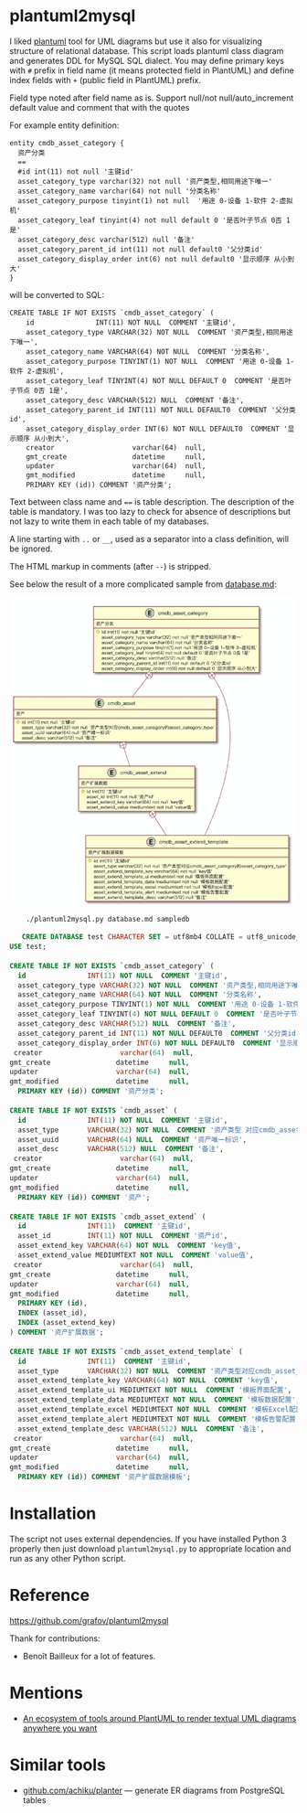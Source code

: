 # plantuml2mysql

I liked [plantuml](http://plantuml.com/) tool for UML diagrams but use it
also for visualizing structure of relational database.
This script loads plantuml class diagram and generates
DDL for MySQL SQL dialect. You may define primary keys
with `#` prefix in field name (it means protected field
in PlantUML) and define index fields with `+` (public field
in PlantUML) prefix.

Field type noted after field name as is. Support null/not null/auto_increment 
 default value and comment that with the quotes

For example entity definition:

```plantuml
entity cmdb_asset_category {
  资产分类
  ==
  #id int(11) not null '主键id'
  asset_category_type varchar(32) not null '资产类型,相同用途下唯一'
  asset_category_name varchar(64) not null '分类名称'
  asset_category_purpose tinyint(1) not null  '用途 0-设备 1-软件 2-虚拟机'
  asset_category_leaf tinyint(4) not null default 0 '是否叶子节点 0否 1是'
  asset_category_desc varchar(512) null '备注'
  asset_category_parent_id int(11) not null default0 '父分类id'
  asset_category_display_order int(6) not null default0 '显示顺序 从小到大'
}
```

will be converted to SQL:

    CREATE TABLE IF NOT EXISTS `cmdb_asset_category` (
        id               INT(11) NOT NULL  COMMENT '主键id',
        asset_category_type VARCHAR(32) NOT NULL  COMMENT '资产类型,相同用途下唯一',
        asset_category_name VARCHAR(64) NOT NULL  COMMENT '分类名称',
        asset_category_purpose TINYINT(1) NOT NULL  COMMENT '用途 0-设备 1-软件 2-虚拟机',
        asset_category_leaf TINYINT(4) NOT NULL DEFAULT 0  COMMENT '是否叶子节点 0否 1是',
        asset_category_desc VARCHAR(512) NULL  COMMENT '备注',
        asset_category_parent_id INT(11) NOT NULL DEFAULT0  COMMENT '父分类id',
        asset_category_display_order INT(6) NOT NULL DEFAULT0  COMMENT '显示顺序 从小到大',
        creator                   varchar(64)  null, 
        gmt_create                datetime     null,
        updater                   varchar(64)  null,
        gmt_modified              datetime     null,
        PRIMARY KEY (id)) COMMENT '资产分类';

Text between class name and `==` is table description.
The description of the table is mandatory.
I was too lazy to check for absence of descriptions but
not lazy to write them in each table of my databases.

A line starting with `..` or `__`, used as a separator
into a class definition, will be ignored.

The HTML markup in comments (after `--`) is stripped.

See below the result of a more complicated sample from [database.md](database.md):

![database.png](database.png)

```bash
    ./plantuml2mysql.py database.md sampledb
```

```sql
   CREATE DATABASE test CHARACTER SET = utf8mb4 COLLATE = utf8_unicode_ci;
USE test;

CREATE TABLE IF NOT EXISTS `cmdb_asset_category` (
  id               INT(11) NOT NULL  COMMENT '主键id',
  asset_category_type VARCHAR(32) NOT NULL  COMMENT '资产类型,相同用途下唯一',
  asset_category_name VARCHAR(64) NOT NULL  COMMENT '分类名称',
  asset_category_purpose TINYINT(1) NOT NULL  COMMENT '用途 0-设备 1-软件 2-虚拟机',
  asset_category_leaf TINYINT(4) NOT NULL DEFAULT 0  COMMENT '是否叶子节点 0否 1是',
  asset_category_desc VARCHAR(512) NULL  COMMENT '备注',
  asset_category_parent_id INT(11) NOT NULL DEFAULT0  COMMENT '父分类id',
  asset_category_display_order INT(6) NOT NULL DEFAULT0  COMMENT '显示顺序 从小到大',
 creator                   varchar(64)  null, 
gmt_create                datetime     null,
updater                   varchar(64)  null,
gmt_modified              datetime     null,
  PRIMARY KEY (id)) COMMENT '资产分类';

CREATE TABLE IF NOT EXISTS `cmdb_asset` (
  id               INT(11) NOT NULL  COMMENT '主键id',
  asset_type       VARCHAR(32) NOT NULL  COMMENT '资产类型 对应cmdb_asset_category的asset_category_type',
  asset_uuid       VARCHAR(64) NULL  COMMENT '资产唯一标识',
  asset_desc       VARCHAR(512) NULL  COMMENT '备注',
 creator                   varchar(64)  null, 
gmt_create                datetime     null,
updater                   varchar(64)  null,
gmt_modified              datetime     null,
  PRIMARY KEY (id)) COMMENT '资产';

CREATE TABLE IF NOT EXISTS `cmdb_asset_extend` (
  id               INT(11)  COMMENT '主键id',
  asset_id         INT(11) NOT NULL  COMMENT '资产id',
  asset_extend_key VARCHAR(64) NOT NULL  COMMENT 'key值',
  asset_extend_value MEDIUMTEXT NOT NULL  COMMENT 'value值',
 creator                   varchar(64)  null, 
gmt_create                datetime     null,
updater                   varchar(64)  null,
gmt_modified              datetime     null,
  PRIMARY KEY (id),
  INDEX (asset_id),
  INDEX (asset_extend_key)
) COMMENT '资产扩展数据';

CREATE TABLE IF NOT EXISTS `cmdb_asset_extend_template` (
  id               INT(11)  COMMENT '主键id',
  asset_type       VARCHAR(32) NOT NULL  COMMENT '资产类型对应cmdb_asset_categor的asset_category_type',
  asset_extend_template_key VARCHAR(64) NOT NULL  COMMENT 'key值',
  asset_extend_template_ui MEDIUMTEXT NOT NULL  COMMENT '模板界面配置',
  asset_extend_template_data MEDIUMTEXT NOT NULL  COMMENT '模板数据配置',
  asset_extend_template_excel MEDIUMTEXT NOT NULL  COMMENT '模板Excel配置',
  asset_extend_template_alert MEDIUMTEXT NOT NULL  COMMENT '模板告警配置',
  asset_extend_template_desc VARCHAR(512) NULL  COMMENT '备注',
 creator                   varchar(64)  null, 
gmt_create                datetime     null,
updater                   varchar(64)  null,
gmt_modified              datetime     null,
  PRIMARY KEY (id)) COMMENT '资产扩展数据模板';                                               
```

# Installation

The script not uses external dependencies. If you have installed Python 3
properly then just download `plantuml2mysql.py` to appropriate location and
run as any other Python script.

# Reference
 https://github.com/grafov/plantuml2mysql

Thank for contributions: 

* Benoît Bailleux for a lot of features.

# Mentions

* [An ecosystem of tools around PlantUML to render textual UML diagrams anywhere you want](https://modeling-languages.com/plantuml-textual-uml-online/)

# Similar tools

* [github.com/achiku/planter](https://github.com/achiku/planter) — generate ER diagrams from PostgreSQL tables
